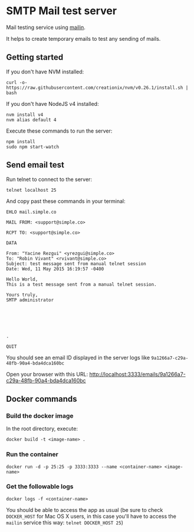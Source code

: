 # SMTP Mail test server
Mail testing service using [mailin](http://mailin.io).

It helps to create temporary emails to test any sending of mails.

## Getting started
If you don't have NVM installed:

```
curl -o- https://raw.githubusercontent.com/creationix/nvm/v0.26.1/install.sh | bash
```

If you don't have NodeJS v4 installed:

```
nvm install v4
nvm alias default 4
```

Execute these commands to run the server:

```
npm install
sudo npm start-watch
```

## Send email test

Run telnet to connect to the server:

```
telnet localhost 25
```

And copy past these commands in your terminal:

```
EHLO mail.simple.co

MAIL FROM: <support@simple.co>

RCPT TO: <support@simple.co>

DATA

From: "Yacine Rezgui" <yrezgui@simple.co>
To: "Robin Vivant" <rvivant@simple.co>
Subject: test message sent from manual telnet session
Date: Wed, 11 May 2015 16:19:57 -0400

Hello World,
This is a test message sent from a manual telnet session.

Yours truly,
SMTP administrator






.

QUIT

```

You should see an email ID displayed in the server logs like `9a1266a7-c29a-48fb-90a4-bda4dca160bc`

Open your browser with this URL: [http://localhost:3333/emails/9a1266a7-c29a-48fb-90a4-bda4dca160bc](http://localhost:3333/emails/9a1266a7-c29a-48fb-90a4-bda4dca160bc)

## Docker commands

### Build the docker image

In the root directory, execute: 

```
docker build -t <image-name> .
```

### Run the container

```
docker run -d -p 25:25 -p 3333:3333 --name <container-name> <image-name>
```

### Get the followable logs

```
docker logs -f <container-name>
```

You should be able to access the app as usual (be sure to check `DOCKER_HOST` for Mac OS X users, in this case you'll have to access the `mailin` service this way: `telnet DOCKER_HOST 25`)
